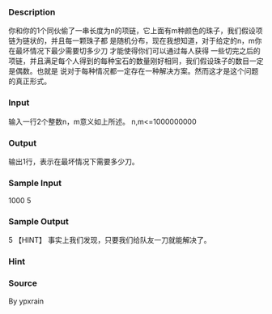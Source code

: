 
### Description
你和你的1个同伙偷了一串长度为n的项链，它上面有m种颜色的珠子，我们假设项链为链状的，并且每一颗珠子都
是随机分布，现在我想知道，对于给定的n，m你在最坏情况下最少需要切多少刀 才能使得你们可以通过每人获得
一些切完之后的项链，并且满足每个人得到的每种宝石的数量刚好相同，我们假设珠子的数目一定是偶数。也就是
说对于每种情况都一定存在一种解决方案。然而这才是这个问题的真正形式。

### Input
输入一行2个整数n，m意义如上所述。
n,m<=1000000000
### Output
输出1行，表示在最坏情况下需要多少刀。

### Sample Input
1000 5
### Sample Output
5
【HINT】
事实上我们发现，只要我们给队友一刀就能解决了。

### Hint

### Source
By ypxrain